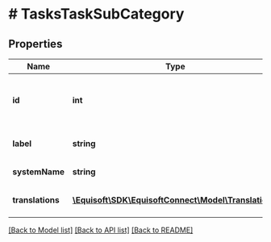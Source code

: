 # # TasksTaskSubCategory

## Properties

Name | Type | Description | Notes
------------ | ------------- | ------------- | -------------
**id** | **int** | Unique numerical identifier of the field value. |
**label** | **string** | Value label in the current language. |
**systemName** | **string** | Value system_name | [optional]
**translations** | [**\Equisoft\SDK\EquisoftConnect\Model\Translation[]**](Translation.md) | Value labels in available languages. | [optional]

[[Back to Model list]](../../README.md#models) [[Back to API list]](../../README.md#endpoints) [[Back to README]](../../README.md)
